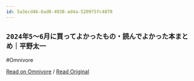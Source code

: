 ```yaml
---
id: 5a3ecd46-6ad0-4938-ad4a-520975fc4870
---
```


## `2024年5〜6月に買ってよかったもの・読んでよかった本まとめ｜平野太一`
#Omnivore

[Read on Omnivore](https://omnivore.app/me/2024-5-6-19055768aa5) / [Read Original](https://note.com/yriica/n/n8d2a8a428d8c)


